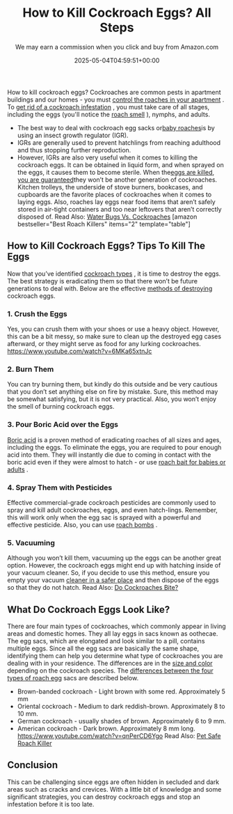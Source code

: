 ﻿---
author: We may earn a commission when you click and buy from Amazon.com
layout: post
title: How to Kill Cockroach Eggs? All Steps
date: '2025-05-04T04:59:51+00:00'
categories:
- Cockroaches
- Guide
tags: []
slug: /how-to-kill-cockroach-eggs/
lastmod: 2025-05-07T12:21:27+03:00
---

How to kill cockroach eggs? Cockroaches are common pests in apartment buildings and our homes - you must
[control the roaches in your apartment](https://pestpolicy.com/best-roach-killer-for-apartments/)
.
To
[get rid of a cockroach infestation](https://pestpolicy.com/how-to-get-rid-of-cockroaches/)
, you must take care of all stages, including the eggs (you'll notice the
[roach smell](https://pestpolicy.com/what-do-roaches-smell-like/)
), nymphs, and adults.
- The best way to deal with cockroach egg sacks or[baby roaches](https://pestpolicy.com/what-do-baby-roaches-look-like//)is by using an insect growth regulator (IGR).
- IGRs are generally used to prevent hatchlings from reaching adulthood and thus stopping further reproduction.
- However, IGRs are also very useful when it comes to killing the cockroach eggs. It can be obtained in liquid form, and when sprayed on the eggs, it causes them to become sterile. When the[eggs are killed, you are guaranteed](https://pestpolicy.com/does-the-dryer-kill-fleas/)they won’t be another generation of cockroaches.
Kitchen trolleys, the underside of stove burners, bookcases, and cupboards are the favorite places of cockroaches when it comes to laying eggs.
Also, roaches lay eggs near food items that aren’t safely stored in air-tight containers and too near leftovers that aren’t correctly disposed of. Read Also:
[Water Bugs Vs. Cockroaches](https://pestpolicy.com/water-bugs-vs-cockroaches/)
[amazon bestseller="Best Roach Killers" items="2" template="table"]
## How to Kill Cockroach Eggs? Tips To Kill The Eggs
Now that you’ve identified
[cockroach types](https://extension.umn.edu/insects-infest-homes/cockroaches)
, it is time to destroy the eggs. The best strategy is eradicating them so that there won’t be future generations to deal with. Below are the effective
[methods of destroying](https://pestpolicy.com/how-to-kill-flea-eggs/)
cockroach eggs.
### 1. Crush the Eggs
Yes, you can crush them with your shoes or use a heavy object. However, this can be a bit messy, so make sure to clean up the destroyed egg cases afterward, or they might serve as food for any lurking cockroaches.
https://www.youtube.com/watch?v=6MKa65xtnJc
### 2. Burn Them
You can try burning them, but kindly do this outside and be very cautious that you don’t set anything else on fire by mistake. Sure, this method may be somewhat satisfying, but it is not very practical. Also, you won’t enjoy the smell of burning cockroach eggs.
### 3. Pour Boric Acid over the Eggs
[Boric acid](https://pestpolicy.com/does-boric-acid-kill-roaches/)
is a proven method of eradicating roaches of all sizes and ages, including the eggs. To eliminate the eggs, you are required to pour enough acid into them.
They will instantly die due to coming in contact with the boric acid even if they were almost to hatch - or use
[roach bait for babies or adults](https://pestpolicy.com/best-roach-bait/)
.
### 4. Spray Them with Pesticides
Effective commercial-grade cockroach pesticides are commonly used to spray and kill adult cockroaches, eggs, and even hatch-lings.
Remember, this will work only when the egg sac is sprayed with a powerful and effective pesticide. Also, you can use
[roach bombs](https://pestpolicy.com/best-fogger-for-roaches/)
.
### 5. Vacuuming
Although you won’t kill them, vacuuming up the eggs can be another great option. However, the cockroach eggs might end up with hatching inside of your vacuum cleaner.
So, if you decide to use this method, ensure you empty your vacuum
[cleaner in a safer place](https://pestpolicy.com/xionlab-safer-drain-opener-review/)
and then dispose of the eggs so that they do not hatch.
Read Also:
[​​Do Cockroaches Bite?](https://pestpolicy.com/do-cockroaches-bite/)
## What Do Cockroach Eggs Look Like?
There are four main types of cockroaches, which commonly appear in living areas and domestic homes. They all lay eggs in sacs known as oothecae.
The egg sacs, which are elongated and look similar to a pill, contains multiple eggs. Since all the egg sacs are basically the same shape, identifying them can help you determine what type of cockroaches you are dealing with in your residence.
The differences are in the
[size and color](https://pestpolicy.com/baby-bed-bugs/)
depending on the cockroach species. The
[differences between the four types of roach egg](https://pestpolicy.com/flea-eggs-vs-dandruff/)
sacs are described below.
- Brown-banded cockroach - Light brown with some red. Approximately 5 mm
- Oriental cockroach - Medium to dark reddish-brown. Approximately 8 to 10 mm.
- German cockroach - usually shades of brown. Approximately 6 to 9 mm.
- American cockroach - Dark brown. Approximately 8 mm long.
https://www.youtube.com/watch?v=qnPerCD6Ygo
Read Also:
[Pet Safe Roach Killer](https://pestpolicy.com/pet-safe-roach-killer/)
## Conclusion
This can be challenging since eggs are often hidden in secluded and dark areas such as cracks and crevices.
With a little bit of knowledge and some significant strategies, you can destroy cockroach eggs and stop an infestation before it is too late.